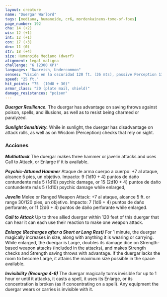 ```yaml
---
layout: creature
name: "Duergar Warlord"
tags: [mediana, humanoide, cr6, mordenkainens-tome-of-foes]
page_number: 192
cha: 14 (+2)
wis: 12 (+1)
int: 12 (+1)
con: 17 (+3)
dex: 11 (0)
str: 18 (+4)
size: Humanoide Mediano (dwarf)
alignment: legal maligna
challenge: "6 (2300 XP)"
languages: "Dwarvish, Undercommon"
senses: "Visión en la oscuridad 120 ft. (36 mts), passive Perception 11"
speed: "25 ft."
hit_points: "75  (10d8 + 30)"
armor_class: "20 (plate mail, shield)"
damage_resistances: "poison"
---
```


***Duergar Resilience.*** The duergar has advantage on saving throws against poison, spells, and illusions, as well as to resist being charmed or paralyzed.

***Sunlight Sensitivity.*** While in sunlight, the duergar has disadvantage on attack rolls, as well as on Wisdom (Perception) checks that rely on sight.

### Acciones

***Multiattack*** The duergar makes three hammer or javelin attacks and uses Call to Attack, or Enlarge if it is available.

***Psychic-Attuned Hammer*** Ataque de arma cuerpo a cuerpo: +7 al ataque, alcance 5 pies, un objetivo. Impacto: 9 (1d10 + 4) puntos de daño contundente más 5 (1d10) psychic damage, or 15 (2d10 + 4) puntos de daño contundente más 5 (1d10) psychic damage while enlarged,

***Javelin*** Melee or Ranged Weapon Attack: +7 al ataque, alcance 5 ft. or range 30/120 pies, un objetivo. Impacto: 7 (1d6 + 4) puntos de daño perforante, or 11 (2d6 + 4) puntos de daño perforante while enlarged.

***Call to Attack*** Up to three allied duergar within 120 feet of this duergar that can hear it can each use their reaction to make one weapon attack.

***Enlarge (Recharges after a Short or Long Rest)*** For 1 minute, the duergar magically increases in size, along with anything it is wearing or carrying. While enlarged, the duergar is Large, doubles its damage dice on Strength-based weapon attacks (included in the attacks), and makes Strength checks and Strength saving throws with advantage. If the duergar lacks the room to become Large, it attains the maximum size possible in the space available.

***Invisibility (Recarga 4-6)*** The duergar magically turns invisible for up to 1 hour or until it attacks, it casts a spell, it uses its Enlarge, or its concentration is broken (as if concentrating on a spell). Any equipment the duergar wears or carries is invisible with it.